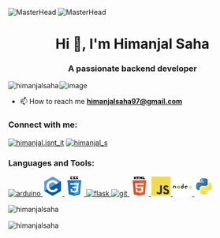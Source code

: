 ![MasterHead](https://media.giphy.com/media/v1.Y2lkPTc5MGI3NjExZTljZjlmNWYxNzk3ZjdlNDBiNGM3OTA3OGY2MzllNjhhZDRjNWRkYSZlcD12MV9pbnRlcm5hbF9naWZzX2dpZklkJmN0PWc/nMgRIV5aq66DX7Y1Qc/giphy.gif)
![MasterHead](https://media.giphy.com/media/v1.Y2lkPTc5MGI3NjExZTljZjlmNWYxNzk3ZjdlNDBiNGM3OTA3OGY2MzllNjhhZDRjNWRkYSZlcD12MV9pbnRlcm5hbF9naWZzX2dpZklkJmN0PWc/nMgRIV5aq66DX7Y1Qc/giphy.gif)
<h1 align="center">Hi 👋, I'm Himanjal Saha</h1>
<h3 align="center">A passionate backend developer</h3>
<img align='right' alt="image" width="400" src="https://media.giphy.com/media/CuuSHzuc0O166MRfjt/giphy.gif">


<p align="left"> <img src="https://komarev.com/ghpvc/?username=himanjalsaha&label=Profile%20views&color=0e75b6&style=flat" alt="himanjalsaha" /> </p>

- 📫 How to reach me **himanjalsaha97@gmail.com**

<h3 align="left">Connect with me:</h3>
<p align="left">
<a href="https://instagram.com/himanjal.isnt_it" target="blank"><img align="center" src="https://raw.githubusercontent.com/rahuldkjain/github-profile-readme-generator/master/src/images/icons/Social/instagram.svg" alt="himanjal.isnt_it" height="30" width="40" /></a>
<a href="https://www.codechef.com/users/himanjal_s" target="blank"><img align="center" src="https://cdn.jsdelivr.net/npm/simple-icons@3.1.0/icons/codechef.svg" alt="himanjal_s" height="30" width="40" /></a>
</p>

<h3 align="left">Languages and Tools:</h3>
<p align="left"> <a href="https://www.arduino.cc/" target="_blank" rel="noreferrer"> <img src="https://cdn.worldvectorlogo.com/logos/arduino-1.svg" alt="arduino" width="40" height="40"/> </a> <a href="https://www.cprogramming.com/" target="_blank" rel="noreferrer"> <img src="https://raw.githubusercontent.com/devicons/devicon/master/icons/c/c-original.svg" alt="c" width="40" height="40"/> </a> <a href="https://www.w3schools.com/css/" target="_blank" rel="noreferrer"> <img src="https://raw.githubusercontent.com/devicons/devicon/master/icons/css3/css3-original-wordmark.svg" alt="css3" width="40" height="40"/> </a> <a href="https://flask.palletsprojects.com/" target="_blank" rel="noreferrer"> <img src="https://www.vectorlogo.zone/logos/pocoo_flask/pocoo_flask-icon.svg" alt="flask" width="40" height="40"/> </a> <a href="https://git-scm.com/" target="_blank" rel="noreferrer"> <img src="https://www.vectorlogo.zone/logos/git-scm/git-scm-icon.svg" alt="git" width="40" height="40"/> </a> <a href="https://www.w3.org/html/" target="_blank" rel="noreferrer"> <img src="https://raw.githubusercontent.com/devicons/devicon/master/icons/html5/html5-original-wordmark.svg" alt="html5" width="40" height="40"/> </a> <a href="https://developer.mozilla.org/en-US/docs/Web/JavaScript" target="_blank" rel="noreferrer"> <img src="https://raw.githubusercontent.com/devicons/devicon/master/icons/javascript/javascript-original.svg" alt="javascript" width="40" height="40"/> </a> <a href="https://nodejs.org" target="_blank" rel="noreferrer"> <img src="https://raw.githubusercontent.com/devicons/devicon/master/icons/nodejs/nodejs-original-wordmark.svg" alt="nodejs" width="40" height="40"/> </a> <a href="https://www.python.org" target="_blank" rel="noreferrer"> <img src="https://raw.githubusercontent.com/devicons/devicon/master/icons/python/python-original.svg" alt="python" width="40" height="40"/> </a> </p>

<p><img align="center" src="https://github-readme-stats.vercel.app/api/top-langs?username=himanjalsaha&show_icons=true&locale=en&layout=compact" alt="himanjalsaha" /></p>

<p><img align="center" src="https://github-readme-streak-stats.herokuapp.com/?user=himanjalsaha&" alt="himanjalsaha" /></p>
